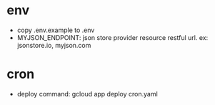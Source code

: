 # env
- copy .env.example to .env
- MYJSON_ENDPOINT: json store provider resource restful url. ex: jsonstore.io, myjson.com

# cron
- deploy command: gcloud app deploy cron.yaml
